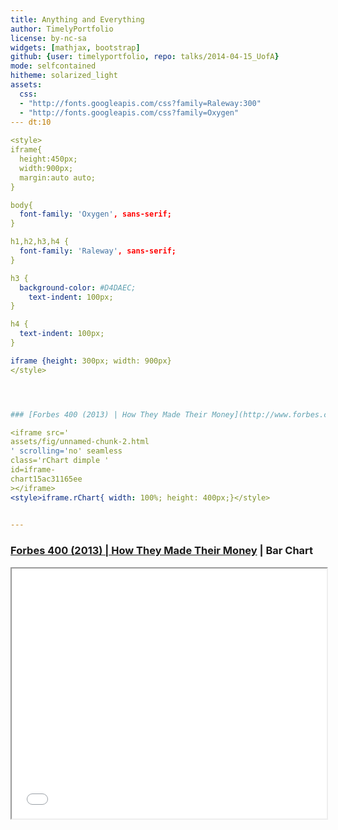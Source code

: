 ```yaml
---
title: Anything and Everything
author: TimelyPortfolio
license: by-nc-sa
widgets: [mathjax, bootstrap]
github: {user: timelyportfolio, repo: talks/2014-04-15_UofA}
mode: selfcontained
hitheme: solarized_light
assets:
  css:
  - "http://fonts.googleapis.com/css?family=Raleway:300"
  - "http://fonts.googleapis.com/css?family=Oxygen"
--- dt:10
  
<style>
iframe{
  height:450px;
  width:900px;
  margin:auto auto;
}

body{
  font-family: 'Oxygen', sans-serif;
}

h1,h2,h3,h4 {
  font-family: 'Raleway', sans-serif;
}

h3 {
  background-color: #D4DAEC;
    text-indent: 100px; 
}

h4 {
  text-indent: 100px;
}

iframe {height: 300px; width: 900px}
</style>




### [Forbes 400 (2013) | How They Made Their Money](http://www.forbes.com/sites/erincarlyle/2013/09/18/how-self-made-forbes-400-billionaires-earned-their-money/)

<iframe src='
assets/fig/unnamed-chunk-2.html
' scrolling='no' seamless
class='rChart dimple '
id=iframe-
chart15ac31165ee
></iframe>
<style>iframe.rChart{ width: 100%; height: 400px;}</style>

  
---
```

### [Forbes 400 (2013) | How They Made Their Money](http://www.forbes.com/sites/erincarlyle/2013/09/18/how-self-made-forbes-400-billionaires-earned-their-money/) | Bar Chart

<iframe src='
assets/fig/unnamed-chunk-3.html
' scrolling='no' seamless
class='rChart dimple '
id=iframe-
chart15ac31165ee
></iframe>
<style>iframe.rChart{ width: 100%; height: 400px;}</style>

